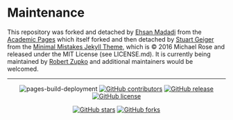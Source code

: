 # Maintenance
This repository was forked and detached by [Ehsan Madadi](https://github.com/ehsanma86) from the [Academic Pages](https://academicpages.github.io/) which itself forked and then detached by [Stuart Geiger](https://github.com/staeiou) from the [Minimal Mistakes Jekyll Theme](https://mmistakes.github.io/minimal-mistakes/), which is © 2016 Michael Rose and released under the MIT License (see LICENSE.md). It is currently being maintained by [Robert Zupko](https://github.com/rjzupkoii) and additional maintainers would be welcomed.

---
<div align="center">
    
![pages-build-deployment](https://github.com/ehsanMa86/ehsanMa86.github.io/actions/workflows/pages/pages-build-deployment/badge.svg)
[![GitHub contributors](https://img.shields.io/github/contributors/ehsanMa86/ehsanMa86.github.io.svg)](https://github.com/ehsanMa86/ehsanMa86.github.io/graphs/contributors)
[![GitHub release](https://img.shields.io/github/v/release/ehsanMa86/ehsanMa86.github.io)](https://github.com/ehsanMa86/ehsanMa86.github.io/releases/latest)
[![GitHub license](https://img.shields.io/github/license/ehsanMa86/ehsanMa86.github.io?color=blue)](https://github.com/ehsanMa86/ehsanMa86.github.io/blob/master/LICENSE)

[![GitHub stars](https://img.shields.io/github/stars/ehsanMa86/ehsanMa86.github.io)](https://github.com/ehsanMa86/ehsanMa86.github.io)
[![GitHub forks](https://img.shields.io/github/forks/ehsanMa86/ehsanMa86.github.io)](https://github.com/ehsanMa86/ehsanMa86.github.io/fork)
</div>
